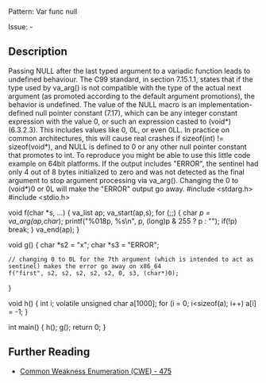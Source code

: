 Pattern: Var func null

Issue: -

## Description

Passing NULL after the last typed argument to a variadic function leads to undefined behaviour.
The C99 standard, in section 7.15.1.1, states that if the type used by va_arg() is not compatible with the type of the actual next argument (as promoted according to the default argument promotions), the behavior is undefined.
The value of the NULL macro is an implementation-defined null pointer constant (7.17), which can be any integer constant expression with the value 0, or such an expression casted to (void*) (6.3.2.3). This includes values like 0, 0L, or even 0LL.
In practice on common architectures, this will cause real crashes if sizeof(int) != sizeof(void*), and NULL is defined to 0 or any other null pointer constant that promotes to int.
To reproduce you might be able to use this little code example on 64bit platforms. If the output includes "ERROR", the sentinel had only 4 out of 8 bytes initialized to zero and was not detected as the final argument to stop argument processing via va_arg(). Changing the 0 to (void*)0 or 0L will make the "ERROR" output go away.
#include <stdarg.h>
#include <stdio.h>

void f(char *s, ...) {
    va_list ap;
    va_start(ap,s);
    for (;;) {
        char *p = va_arg(ap,char*);
        printf("%018p, %s\n", p, (long)p & 255 ? p : "");
        if(!p) break;
    }
    va_end(ap);
}

void g() {
    char *s2 = "x";
    char *s3 = "ERROR";

    // changing 0 to 0L for the 7th argument (which is intended to act as sentinel) makes the error go away on x86_64
    f("first", s2, s2, s2, s2, s2, 0, s3, (char*)0);
}

void h() {
    int i;
    volatile unsigned char a[1000];
    for (i = 0; i<sizeof(a); i++)
        a[i] = -1;
}

int main() {
    h();
    g();
    return 0;
}

## Further Reading

* [Common Weakness Enumeration (CWE) - 475](https://cwe.mitre.org/data/definitions/475.html)